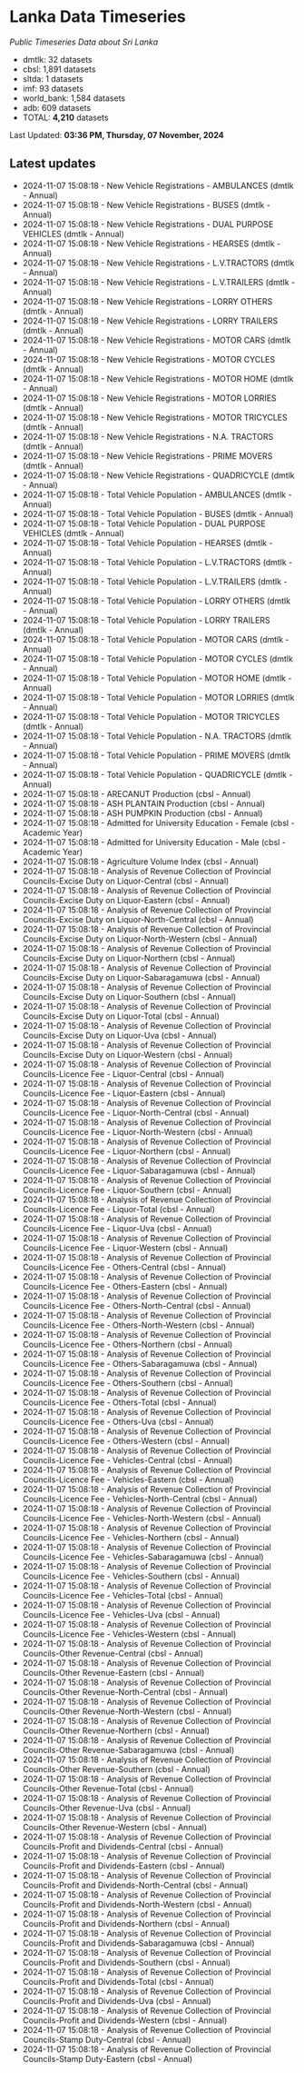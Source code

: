 # Lanka Data Timeseries
*Public Timeseries Data about Sri Lanka*

* dmtlk: 32 datasets
* cbsl: 1,891 datasets
* sltda: 1 datasets
* imf: 93 datasets
* world_bank: 1,584 datasets
* adb: 609 datasets
* TOTAL: **4,210** datasets

Last Updated: **03:36 PM, Thursday, 07 November, 2024**

## Latest updates

* 2024-11-07 15:08:18 - New Vehicle Registrations - AMBULANCES (dmtlk - Annual)
* 2024-11-07 15:08:18 - New Vehicle Registrations - BUSES (dmtlk - Annual)
* 2024-11-07 15:08:18 - New Vehicle Registrations - DUAL PURPOSE VEHICLES (dmtlk - Annual)
* 2024-11-07 15:08:18 - New Vehicle Registrations - HEARSES (dmtlk - Annual)
* 2024-11-07 15:08:18 - New Vehicle Registrations - L.V.TRACTORS (dmtlk - Annual)
* 2024-11-07 15:08:18 - New Vehicle Registrations - L.V.TRAILERS (dmtlk - Annual)
* 2024-11-07 15:08:18 - New Vehicle Registrations - LORRY OTHERS (dmtlk - Annual)
* 2024-11-07 15:08:18 - New Vehicle Registrations - LORRY TRAILERS (dmtlk - Annual)
* 2024-11-07 15:08:18 - New Vehicle Registrations - MOTOR CARS (dmtlk - Annual)
* 2024-11-07 15:08:18 - New Vehicle Registrations - MOTOR CYCLES (dmtlk - Annual)
* 2024-11-07 15:08:18 - New Vehicle Registrations - MOTOR HOME (dmtlk - Annual)
* 2024-11-07 15:08:18 - New Vehicle Registrations - MOTOR LORRIES (dmtlk - Annual)
* 2024-11-07 15:08:18 - New Vehicle Registrations - MOTOR TRICYCLES (dmtlk - Annual)
* 2024-11-07 15:08:18 - New Vehicle Registrations - N.A. TRACTORS (dmtlk - Annual)
* 2024-11-07 15:08:18 - New Vehicle Registrations - PRIME MOVERS (dmtlk - Annual)
* 2024-11-07 15:08:18 - New Vehicle Registrations - QUADRICYCLE (dmtlk - Annual)
* 2024-11-07 15:08:18 - Total Vehicle Population - AMBULANCES (dmtlk - Annual)
* 2024-11-07 15:08:18 - Total Vehicle Population - BUSES (dmtlk - Annual)
* 2024-11-07 15:08:18 - Total Vehicle Population - DUAL PURPOSE VEHICLES (dmtlk - Annual)
* 2024-11-07 15:08:18 - Total Vehicle Population - HEARSES (dmtlk - Annual)
* 2024-11-07 15:08:18 - Total Vehicle Population - L.V.TRACTORS (dmtlk - Annual)
* 2024-11-07 15:08:18 - Total Vehicle Population - L.V.TRAILERS (dmtlk - Annual)
* 2024-11-07 15:08:18 - Total Vehicle Population - LORRY OTHERS (dmtlk - Annual)
* 2024-11-07 15:08:18 - Total Vehicle Population - LORRY TRAILERS (dmtlk - Annual)
* 2024-11-07 15:08:18 - Total Vehicle Population - MOTOR CARS (dmtlk - Annual)
* 2024-11-07 15:08:18 - Total Vehicle Population - MOTOR CYCLES (dmtlk - Annual)
* 2024-11-07 15:08:18 - Total Vehicle Population - MOTOR HOME (dmtlk - Annual)
* 2024-11-07 15:08:18 - Total Vehicle Population - MOTOR LORRIES (dmtlk - Annual)
* 2024-11-07 15:08:18 - Total Vehicle Population - MOTOR TRICYCLES (dmtlk - Annual)
* 2024-11-07 15:08:18 - Total Vehicle Population - N.A. TRACTORS (dmtlk - Annual)
* 2024-11-07 15:08:18 - Total Vehicle Population - PRIME MOVERS (dmtlk - Annual)
* 2024-11-07 15:08:18 - Total Vehicle Population - QUADRICYCLE (dmtlk - Annual)
* 2024-11-07 15:08:18 - ARECANUT Production (cbsl - Annual)
* 2024-11-07 15:08:18 - ASH PLANTAIN Production (cbsl - Annual)
* 2024-11-07 15:08:18 - ASH PUMPKIN Production (cbsl - Annual)
* 2024-11-07 15:08:18 - Admitted for University Education - Female (cbsl - Academic Year)
* 2024-11-07 15:08:18 - Admitted for University Education - Male (cbsl - Academic Year)
* 2024-11-07 15:08:18 - Agriculture Volume Index (cbsl - Annual)
* 2024-11-07 15:08:18 - Analysis of Revenue Collection of Provincial Councils-Excise Duty on Liquor-Central (cbsl - Annual)
* 2024-11-07 15:08:18 - Analysis of Revenue Collection of Provincial Councils-Excise Duty on Liquor-Eastern (cbsl - Annual)
* 2024-11-07 15:08:18 - Analysis of Revenue Collection of Provincial Councils-Excise Duty on Liquor-North-Central (cbsl - Annual)
* 2024-11-07 15:08:18 - Analysis of Revenue Collection of Provincial Councils-Excise Duty on Liquor-North-Western (cbsl - Annual)
* 2024-11-07 15:08:18 - Analysis of Revenue Collection of Provincial Councils-Excise Duty on Liquor-Northern (cbsl - Annual)
* 2024-11-07 15:08:18 - Analysis of Revenue Collection of Provincial Councils-Excise Duty on Liquor-Sabaragamuwa (cbsl - Annual)
* 2024-11-07 15:08:18 - Analysis of Revenue Collection of Provincial Councils-Excise Duty on Liquor-Southern (cbsl - Annual)
* 2024-11-07 15:08:18 - Analysis of Revenue Collection of Provincial Councils-Excise Duty on Liquor-Total (cbsl - Annual)
* 2024-11-07 15:08:18 - Analysis of Revenue Collection of Provincial Councils-Excise Duty on Liquor-Uva (cbsl - Annual)
* 2024-11-07 15:08:18 - Analysis of Revenue Collection of Provincial Councils-Excise Duty on Liquor-Western (cbsl - Annual)
* 2024-11-07 15:08:18 - Analysis of Revenue Collection of Provincial Councils-Licence Fee - Liquor-Central (cbsl - Annual)
* 2024-11-07 15:08:18 - Analysis of Revenue Collection of Provincial Councils-Licence Fee - Liquor-Eastern (cbsl - Annual)
* 2024-11-07 15:08:18 - Analysis of Revenue Collection of Provincial Councils-Licence Fee - Liquor-North-Central (cbsl - Annual)
* 2024-11-07 15:08:18 - Analysis of Revenue Collection of Provincial Councils-Licence Fee - Liquor-North-Western (cbsl - Annual)
* 2024-11-07 15:08:18 - Analysis of Revenue Collection of Provincial Councils-Licence Fee - Liquor-Northern (cbsl - Annual)
* 2024-11-07 15:08:18 - Analysis of Revenue Collection of Provincial Councils-Licence Fee - Liquor-Sabaragamuwa (cbsl - Annual)
* 2024-11-07 15:08:18 - Analysis of Revenue Collection of Provincial Councils-Licence Fee - Liquor-Southern (cbsl - Annual)
* 2024-11-07 15:08:18 - Analysis of Revenue Collection of Provincial Councils-Licence Fee - Liquor-Total (cbsl - Annual)
* 2024-11-07 15:08:18 - Analysis of Revenue Collection of Provincial Councils-Licence Fee - Liquor-Uva (cbsl - Annual)
* 2024-11-07 15:08:18 - Analysis of Revenue Collection of Provincial Councils-Licence Fee - Liquor-Western (cbsl - Annual)
* 2024-11-07 15:08:18 - Analysis of Revenue Collection of Provincial Councils-Licence Fee - Others-Central (cbsl - Annual)
* 2024-11-07 15:08:18 - Analysis of Revenue Collection of Provincial Councils-Licence Fee - Others-Eastern (cbsl - Annual)
* 2024-11-07 15:08:18 - Analysis of Revenue Collection of Provincial Councils-Licence Fee - Others-North-Central (cbsl - Annual)
* 2024-11-07 15:08:18 - Analysis of Revenue Collection of Provincial Councils-Licence Fee - Others-North-Western (cbsl - Annual)
* 2024-11-07 15:08:18 - Analysis of Revenue Collection of Provincial Councils-Licence Fee - Others-Northern (cbsl - Annual)
* 2024-11-07 15:08:18 - Analysis of Revenue Collection of Provincial Councils-Licence Fee - Others-Sabaragamuwa (cbsl - Annual)
* 2024-11-07 15:08:18 - Analysis of Revenue Collection of Provincial Councils-Licence Fee - Others-Southern (cbsl - Annual)
* 2024-11-07 15:08:18 - Analysis of Revenue Collection of Provincial Councils-Licence Fee - Others-Total (cbsl - Annual)
* 2024-11-07 15:08:18 - Analysis of Revenue Collection of Provincial Councils-Licence Fee - Others-Uva (cbsl - Annual)
* 2024-11-07 15:08:18 - Analysis of Revenue Collection of Provincial Councils-Licence Fee - Others-Western (cbsl - Annual)
* 2024-11-07 15:08:18 - Analysis of Revenue Collection of Provincial Councils-Licence Fee - Vehicles-Central (cbsl - Annual)
* 2024-11-07 15:08:18 - Analysis of Revenue Collection of Provincial Councils-Licence Fee - Vehicles-Eastern (cbsl - Annual)
* 2024-11-07 15:08:18 - Analysis of Revenue Collection of Provincial Councils-Licence Fee - Vehicles-North-Central (cbsl - Annual)
* 2024-11-07 15:08:18 - Analysis of Revenue Collection of Provincial Councils-Licence Fee - Vehicles-North-Western (cbsl - Annual)
* 2024-11-07 15:08:18 - Analysis of Revenue Collection of Provincial Councils-Licence Fee - Vehicles-Northern (cbsl - Annual)
* 2024-11-07 15:08:18 - Analysis of Revenue Collection of Provincial Councils-Licence Fee - Vehicles-Sabaragamuwa (cbsl - Annual)
* 2024-11-07 15:08:18 - Analysis of Revenue Collection of Provincial Councils-Licence Fee - Vehicles-Southern (cbsl - Annual)
* 2024-11-07 15:08:18 - Analysis of Revenue Collection of Provincial Councils-Licence Fee - Vehicles-Total (cbsl - Annual)
* 2024-11-07 15:08:18 - Analysis of Revenue Collection of Provincial Councils-Licence Fee - Vehicles-Uva (cbsl - Annual)
* 2024-11-07 15:08:18 - Analysis of Revenue Collection of Provincial Councils-Licence Fee - Vehicles-Western (cbsl - Annual)
* 2024-11-07 15:08:18 - Analysis of Revenue Collection of Provincial Councils-Other Revenue-Central (cbsl - Annual)
* 2024-11-07 15:08:18 - Analysis of Revenue Collection of Provincial Councils-Other Revenue-Eastern (cbsl - Annual)
* 2024-11-07 15:08:18 - Analysis of Revenue Collection of Provincial Councils-Other Revenue-North-Central (cbsl - Annual)
* 2024-11-07 15:08:18 - Analysis of Revenue Collection of Provincial Councils-Other Revenue-North-Western (cbsl - Annual)
* 2024-11-07 15:08:18 - Analysis of Revenue Collection of Provincial Councils-Other Revenue-Northern (cbsl - Annual)
* 2024-11-07 15:08:18 - Analysis of Revenue Collection of Provincial Councils-Other Revenue-Sabaragamuwa (cbsl - Annual)
* 2024-11-07 15:08:18 - Analysis of Revenue Collection of Provincial Councils-Other Revenue-Southern (cbsl - Annual)
* 2024-11-07 15:08:18 - Analysis of Revenue Collection of Provincial Councils-Other Revenue-Total (cbsl - Annual)
* 2024-11-07 15:08:18 - Analysis of Revenue Collection of Provincial Councils-Other Revenue-Uva (cbsl - Annual)
* 2024-11-07 15:08:18 - Analysis of Revenue Collection of Provincial Councils-Other Revenue-Western (cbsl - Annual)
* 2024-11-07 15:08:18 - Analysis of Revenue Collection of Provincial Councils-Profit and Dividends-Central (cbsl - Annual)
* 2024-11-07 15:08:18 - Analysis of Revenue Collection of Provincial Councils-Profit and Dividends-Eastern (cbsl - Annual)
* 2024-11-07 15:08:18 - Analysis of Revenue Collection of Provincial Councils-Profit and Dividends-North-Central (cbsl - Annual)
* 2024-11-07 15:08:18 - Analysis of Revenue Collection of Provincial Councils-Profit and Dividends-North-Western (cbsl - Annual)
* 2024-11-07 15:08:18 - Analysis of Revenue Collection of Provincial Councils-Profit and Dividends-Northern (cbsl - Annual)
* 2024-11-07 15:08:18 - Analysis of Revenue Collection of Provincial Councils-Profit and Dividends-Sabaragamuwa (cbsl - Annual)
* 2024-11-07 15:08:18 - Analysis of Revenue Collection of Provincial Councils-Profit and Dividends-Southern (cbsl - Annual)
* 2024-11-07 15:08:18 - Analysis of Revenue Collection of Provincial Councils-Profit and Dividends-Total (cbsl - Annual)
* 2024-11-07 15:08:18 - Analysis of Revenue Collection of Provincial Councils-Profit and Dividends-Uva (cbsl - Annual)
* 2024-11-07 15:08:18 - Analysis of Revenue Collection of Provincial Councils-Profit and Dividends-Western (cbsl - Annual)
* 2024-11-07 15:08:18 - Analysis of Revenue Collection of Provincial Councils-Stamp Duty-Central (cbsl - Annual)
* 2024-11-07 15:08:18 - Analysis of Revenue Collection of Provincial Councils-Stamp Duty-Eastern (cbsl - Annual)